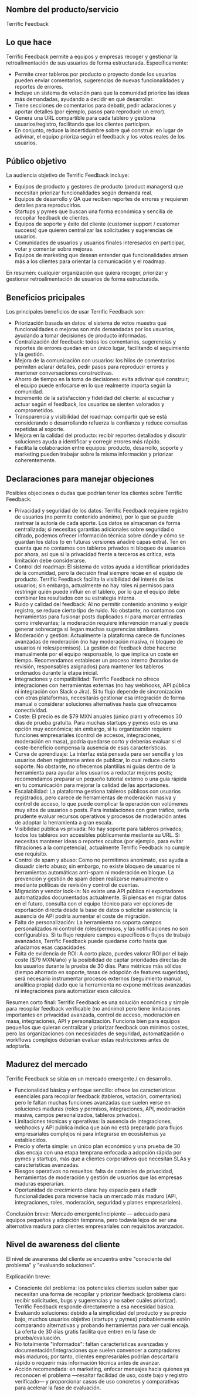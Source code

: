 ## Nombre del producto/servicio

Terrific Feedback

## Lo que hace

Terrific Feedback permite a equipos y empresas recoger y gestionar la
retroalimentación de sus usuarios de forma estructurada. Específicamente:

- Permite crear tableros por producto o proyecto donde los usuarios pueden enviar comentarios, sugerencias de nuevas funcionalidades y reportes de errores.
- Incluye un sistema de votación para que la comunidad priorice las ideas más demandadas, ayudando a decidir en qué desarrollar.
- Tiene secciones de comentarios para debatir, pedir aclaraciones y aportar detalles (por ejemplo, pasos para reproducir un error).
- Genera una URL compartible para cada tablero y gestiona usuarios/registro, facilitando que los clientes participen.
- En conjunto, reduce la incertidumbre sobre qué construir: en lugar de adivinar, el equipo prioriza según el feedback y los votos reales de los usuarios.

## Público objetivo

La audiencia objetivo de Terrific Feedback incluye:

- Equipos de producto y gestores de producto (product managers) que necesitan priorizar funcionalidades según demanda real.
- Equipos de desarrollo y QA que reciben reportes de errores y requieren detalles para reproducirlos.
- Startups y pymes que buscan una forma económica y sencilla de recopilar feedback de clientes.
- Equipos de soporte y éxito del cliente (customer support / customer success) que quieren centralizar las solicitudes y sugerencias de usuarios.
- Comunidades de usuarios y usuarios finales interesados en participar, votar y comentar sobre mejoras.
- Equipos de marketing que desean entender qué funcionalidades atraen más a los clientes para orientar la comunicación y el roadmap.

En resumen: cualquier organización que quiera recoger, priorizar y gestionar retroalimentación de usuarios de forma estructurada.

## Beneficios pricipales

Los principales beneficios de usar Terrific Feedback son:

- Priorización basada en datos: el sistema de votos muestra qué funcionalidades o mejoras son más demandadas por los usuarios, ayudando a tomar decisiones de producto informadas.
- Centralización del feedback: todos los comentarios, sugerencias y reportes de errores quedan en un único lugar, facilitando el seguimiento y la gestión.
- Mejora de la comunicación con usuarios: los hilos de comentarios permiten aclarar detalles, pedir pasos para reproducir errores y mantener conversaciones constructivas.
- Ahorro de tiempo en la toma de decisiones: evita adivinar qué construir; el equipo puede enfocarse en lo que realmente importa según la comunidad.
- Incremento de la satisfacción y fidelidad del cliente: al escuchar y actuar según el feedback, los usuarios se sienten valorados y comprometidos.
- Transparencia y visibilidad del roadmap: compartir qué se está considerando o desarrollando refuerza la confianza y reduce consultas repetidas al soporte.
- Mejora en la calidad del producto: recibir reportes detallados y discutir soluciones ayuda a identificar y corregir errores más rápido.
- Facilita la colaboración entre equipos: producto, desarrollo, soporte y marketing pueden trabajar sobre la misma información y priorizar coherentemente.

## Declaraciones para manejar objeciones

Posibles objeciones o dudas que podrían tener los clientes sobre Terrific Feedback:

- Privacidad y seguridad de los datos:
  Terrific Feedback requiere registro de usuarios (no permite contenido anónimo), por lo que se puede rastrear la autoría de cada aporte. Los datos se almacenan de forma centralizada; si necesitas garantías adicionales sobre seguridad o cifrado, podemos ofrecer información técnica sobre dónde y cómo se guardan los datos (o en futuras versiones añadiré capas extra). Ten en cuenta que no contamos con tableros privados ni bloqueo de usuarios por ahora, así que si la privacidad frente a terceros es crítica, esta limitación debe considerarse.
- Control del roadmap:
  El sistema de votos ayuda a identificar prioridades de la comunidad, pero la decisión final siempre recae en el equipo de producto. Terrific Feedback facilita la visibilidad del interés de los usuarios; sin embargo, actualmente no hay roles ni permisos para restringir quién puede influir en el tablero, por lo que el equipo debe combinar los resultados con su estrategia interna.
- Ruido y calidad del feedback:
  Al no permitir contenido anónimo y exigir registro, se reduce cierto tipo de ruido. No obstante, no contamos con herramientas para fusionar posts duplicados ni para marcar entradas como irrelevantes; la moderación requiere intervención manual y puede generar sobrecarga si llegan muchas sugerencias similares.
- Moderación y gestión:
  Actualmente la plataforma carece de funciones avanzadas de moderación (no hay moderación masiva, ni bloqueo de usuarios ni roles/permisos). La gestión del feedback debe hacerse manualmente por el equipo responsable, lo que implica un coste en tiempo. Recomendamos establecer un proceso interno (horarios de revisión, responsables asignados) para mantener los tableros ordenados durante la etapa inicial.
- Integraciones y compatibilidad:
  Terrific Feedback no ofrece integraciones con herramientas externas (no hay webhooks, API pública ni integración con Slack o Jira). Si tu flujo depende de sincronización con otras plataformas, necesitarás gestionar esa integración de forma manual o considerar soluciones alternativas hasta que ofrezcamos conectividad.
- Coste:
  El precio es de $79 MXN anuales (único plan) y ofrecemos 30 días de prueba gratuita. Para muchas startups y pymes esto es una opción muy económica; sin embargo, si tu organización requiere funciones empresariales (control de accesos, integraciones, moderación en masa), podría quedarse corto y deberías evaluar si el coste-beneficio compensa la ausencia de esas características.
- Curva de aprendizaje:
  La interfaz está pensada para ser sencilla y los usuarios deben registrarse antes de publicar, lo cual reduce cierto soporte. No obstante, no ofrecemos plantillas ni guías dentro de la herramienta para ayudar a los usuarios a redactar mejores posts; recomendamos preparar un pequeño tutorial externo o una guía rápida en tu comunicación para mejorar la calidad de las aportaciones.
- Escalabilidad:
  La plataforma gestiona tableros públicos con usuarios registrados, pero carece de herramientas de moderación masiva y control de acceso, lo que puede complicar la operación con volúmenes muy altos de usuarios o posts. Para instalaciones con gran tráfico, sería prudente evaluar recursos operativos y procesos de moderación antes de adoptar la herramienta a gran escala.
- Visibilidad pública vs privada:
  No hay soporte para tableros privados; todos los tableros son accesibles públicamente mediante su URL. Si necesitas mantener ideas o reportes ocultos (por ejemplo, para evitar filtraciones a la competencia), actualmente Terrific Feedback no cumple ese requisito.
- Control de spam y abuso:
  Como no permitimos anonimato, eso ayuda a disuadir cierto abuso; sin embargo, no existe bloqueo de usuarios ni herramientas automáticas anti-spam ni moderación en bloque. La prevención y gestión de spam deben realizarse manualmente o mediante políticas de revisión y control de cuentas.
- Migración y vendor lock-in:
  No existe una API pública ni exportadores automatizados documentados actualmente. Si piensas en migrar datos en el futuro, consulta con el equipo técnico para ver opciones de exportación directa desde la base de datos o solicitar asistencia; la ausencia de API podría aumentar el coste de migración.
- Falta de personalización:
  La herramienta no soporta campos personalizados ni control de roles/permisos, y las notificaciones no son configurables. Si tu flujo requiere campos específicos o flujos de trabajo avanzados, Terrific Feedback puede quedarse corto hasta que añadamos esas capacidades.
- Falta de evidencia de ROI:
  A corto plazo, puedes valorar ROI por el bajo coste ($79 MXN/año) y la posibilidad de captar prioridades directas de los usuarios durante la prueba de 30 días. Para métricas más sólidas (tiempo ahorrado en soporte, tasas de adopción de features sugeridas), será necesario instrumentar procesos externos (seguimiento manual, analítica propia) dado que la herramienta no expone métricas avanzadas ni integraciones para automatizar esos cálculos.

Resumen corto final: Terrific Feedback es una solución económica y simple para recopilar feedback verificable (no anónimo) pero tiene limitaciones importantes en privacidad avanzada, control de acceso, moderación en masa, integraciones, API y personalización. Funciona bien para equipos pequeños que quieran centralizar y priorizar feedback con mínimos costes, pero las organizaciones con necesidades de seguridad, automatización o workflows complejos deberían evaluar estas restricciones antes de adoptarla.

## Madurez del mercado

Terrific Feedback se sitúa en un mercado emergente / en desarrollo.

- Funcionalidad básica y enfoque sencillo: ofrece las características esenciales para recopilar feedback (tableros, votación, comentarios) pero le faltan muchas funciones avanzadas que suelen verse en soluciones maduras (roles y permisos, integraciones, API, moderación masiva, campos personalizados, tableros privados).
- Limitaciones técnicas y operativas: la ausencia de integraciones, webhooks y API pública indica que aún no está preparado para flujos empresariales complejos ni para integrarse en ecosistemas ya establecidos.
- Precio y oferta simple: un único plan económico y una prueba de 30 días encaja con una etapa temprana enfocada a adopción rápida por pymes y startups, más que a clientes corporativos que necesitan SLAs y características avanzadas.
- Riesgos operativos no resueltos: falta de controles de privacidad, herramientas de moderación y gestión de usuarios que las empresas maduras esperarían.
- Oportunidad de crecimiento clara: hay espacio para añadir funcionalidades para moverse hacia un mercado más maduro (API, integraciones, roles, moderación, seguridad y planes empresariales).

Conclusión breve: Mercado emergente/incipiente — adecuado para equipos pequeños y adopción temprana, pero todavía lejos de ser una alternativa madura para clientes empresariales con requisitos avanzados.

## Nivel de awareness del cliente

El nivel de awareness del cliente se encuentra entre "consciente del problema" y "evaluando soluciones".

Explicación breve:

- Consciente del problema: los potenciales clientes suelen saber que necesitan una forma de recopilar y priorizar feedback (problema claro: recibir solicitudes, bugs y sugerencias y no saber cuáles priorizar). Terrific Feedback responde directamente a esa necesidad básica.
- Evaluando soluciones: debido a la simplicidad del producto y su precio bajo, muchos usuarios objetivo (startups y pymes) probablemente estén comparando alternativas y probando herramientas para ver cuál encaja. La oferta de 30 días gratis facilita que entren en la fase de prueba/evaluación.
- No totalmente "informados": faltan características avanzadas y documentación/integraciones que suelen convencer a compradores más maduros; por tanto, clientes empresariales podrían descartarla rápido o requerir más información técnica antes de avanzar.
- Acción recomendada: en marketing, enfocar mensajes hacia quienes ya reconocen el problema —resaltar facilidad de uso, coste bajo y registro verificado— y proporcionar casos de uso concretos y comparativas para acelerar la fase de evaluación.
